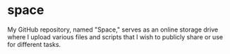 # space
My GitHub repository, named "Space," serves as an online storage drive where I upload various files and scripts that I wish to publicly share or use for different tasks.
